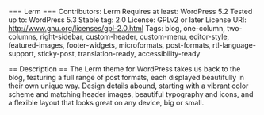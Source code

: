 === Lerm ===
Contributors: Lerm
Requires at least: WordPress 5.2
Tested up to: WordPress 5.3
Stable tag: 2.0
License: GPLv2 or later
License URI: http://www.gnu.org/licenses/gpl-2.0.html
Tags: blog, one-column, two-columns, right-sidebar, custom-header, custom-menu, editor-style, featured-images, footer-widgets, microformats, post-formats, rtl-language-support, sticky-post, translation-ready, accessibility-ready

== Description ==
The Lerm theme for WordPress takes us back to the blog, featuring a full range of post formats, each displayed beautifully in their own unique way. Design details abound, starting with a vibrant color scheme and matching header images, beautiful typography and icons, and a flexible layout that looks great on any device, big or small.
